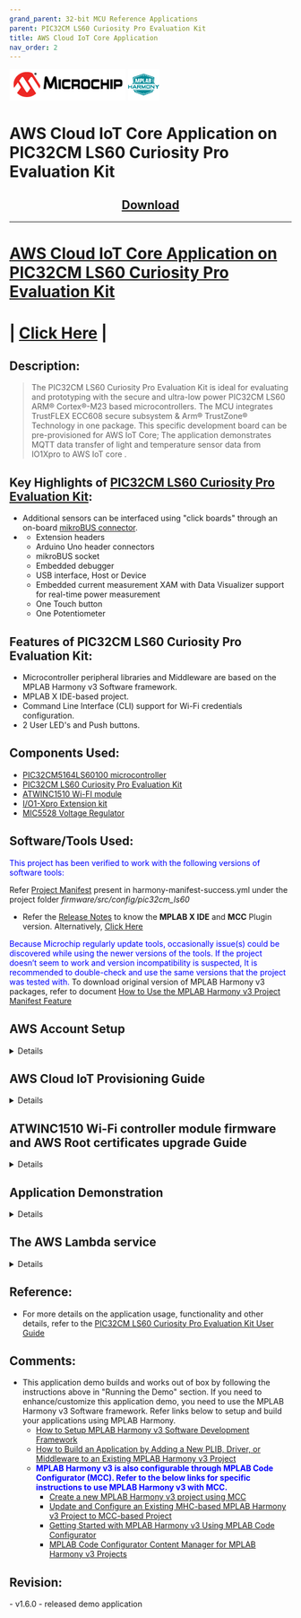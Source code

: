 ```yaml
---
grand_parent: 32-bit MCU Reference Applications
parent: PIC32CM LS60 Curiosity Pro Evaluation Kit
title: AWS Cloud IoT Core Application
nav_order: 2
---
```

<img src = "images/microchip_logo.png">
<img src = "images/microchip_mplab_harmony_logo_small.png">

<h1> AWS Cloud IoT Core Application on PIC32CM LS60 Curiosity Pro Evaluation Kit </h1>
<h2 align="center"> <a href="https://github.com/Microchip-MPLAB-Harmony/reference_apps/releases/latest/download/pic32cm_ls60_aws_iot_core" > Download </a> </h2>


---

# [AWS Cloud IoT Core Application on PIC32CM LS60 Curiosity Pro Evaluation Kit](https://bitbucket.microchip.com/projects/MH3/repos/reference_apps/pull-requests/430/pic32cm_ls60_aws_iot_core/readme.md)

# | [Click Here](https://github.com/Microchip-MPLAB-Harmony/reference_apps/releases/latest/download/pic32cm_ls60_aws_iot_core.zip) |

<h2> Description: </h2>

> The PIC32CM LS60 Curiosity Pro Evaluation Kit is ideal for evaluating and prototyping with the secure and ultra-low power PIC32CM LS60 ARM® Cortex®-M23 based microcontrollers. The MCU integrates TrustFLEX ECC608 secure subsystem & Arm® TrustZone® Technology in one package. This specific development board can be pre-provisioned for AWS IoT Core; The application demonstrates MQTT data transfer of light and temperature sensor data from IO1Xpro to AWS IoT core .

## Key Highlights of [ PIC32CM LS60 Curiosity Pro Evaluation Kit](https://www.microchip.com/en-us/development-tool/EV76R77A):

* Additional sensors can be interfaced using "click boards" through an on-board [mikroBUS connector](https://www.mikroe.com/click).
* - Extension headers
  - Arduino Uno header connectors
  - mikroBUS socket
  - Embedded debugger
  - USB interface, Host or Device
  - Embedded current measurement XAM with Data Visualizer support for real-time power measurement
  - One Touch button
  - One Potentiometer

<h2> Features of PIC32CM LS60 Curiosity Pro Evaluation Kit: </h2>

* Microcontroller peripheral libraries and Middleware are based on the MPLAB Harmony v3 Software framework.
* MPLAB X IDE-based project.
* Command Line Interface (CLI) support for Wi-Fi credentials configuration.
* 2 User LED's and Push buttons.

<h2> Components Used: </h2>

- [PIC32CM5164LS60100 microcontroller](https://www.microchip.com/en-us/product/PIC32CM5164LS60100)
- [PIC32CM LS60 Curiosity Pro Evaluation Kit](https://www.microchip.com/en-us/development-tool/EV76R77A)
- [ATWINC1510 Wi-FI module](https://www.microchip.com/wwwproducts/en/ATwinc1500)
- [I/O1-Xpro Extension kit](https://www.microchip.com/en-us/development-tool/ATIO1-XPRO)
- [MIC5528 Voltage Regulator](https://www.microchip.com/en-us/product/MIC5528)

<h2> Software/Tools Used: </h2>

<span style="color:blue"> This project has been verified to work with the following versions of software tools:</span>  

Refer [Project Manifest](./firmware/NonSecure/firmware/src/config/pic32cm_ls60/harmony-manifest-success.yml) present in harmony-manifest-success.yml under the project folder *firmware/src/config/pic32cm_ls60*

- Refer the [Release Notes](../../../release_notes.md#development-tools) to know the **MPLAB X IDE** and **MCC** Plugin version. Alternatively, [Click Here](https://github.com/Microchip-MPLAB-Harmony/reference_apps/blob/master/release_notes.md#development-tools)  

<span style="color:blue"> Because Microchip regularly update tools, occasionally issue(s) could be discovered while using the newer versions of the tools. If the project doesn’t seem to work and version incompatibility is suspected, It is recommended to double-check and use the same versions that the project was tested with. </span> To download original version of MPLAB Harmony v3 packages, refer to document [How to Use the MPLAB Harmony v3 Project Manifest Feature](https://ww1.microchip.com/downloads/en/DeviceDoc/How-to-Use-the-MPLAB-Harmony-v3-Project-Manifest-Feature-DS90003305.pdf)

<h2> <a id="aws_demo_account_setup"> </a> </h2>

<h2> AWS Account Setup </h2>

<details>
  <summary> Details
</summary>

To run the AWS Cloud IoT core solution, an AWS account is required. The following are the steps to configure an AWS account.

Amazon Web Services (AWS) provides computing services for a fee. Some are offered for free on a trial or small-scale basis. By signing up for your AWS account, you are establishing an account to access a wide range of computing services.

Think of your AWS account as your root account for AWS services. It is very powerful and gives you complete access. Be sure to protect your username and password. You control access to your AWS account by creating individual users and groups using the Identity and Access Management (IAM) Console. You also assign policies (permissions) to the group from the IAM Console.

<h3> Create your own AWS account </h3>

1. Create AWS account. Go to [AWS](https://aws.amazon.com) website and follow instructions to create your own AWS account. Additional details can be found at [create and activate a new AWS account.](https://aws.amazon.com/premiumsupport/knowledge-center/create-and-activate-aws-account)  

2. Secure root account with MFA (multi-factor authentication)  
   This is an important step to better secure your root account against attackers. Anyone logging in not only needs to know the password, but also a constantly changing code generated by an MFA device.  
   AWS recommends a number of MFA device options at the following link: https://aws.amazon.com/iam/details/mfa/  
   The quickest solution is a virtual MFA device running on a phone. These apps provide the ability to scan the QR code AWS will generate to set up the MFA device.  
   
       a. Return to https://aws.amazon.com/ and click the Sign In to the Console.  
       b. If it asks for an IAM user name and password, select the Sign-in using root account credentials link.  
       c. Enter the email and password for your AWS account.
       d. Under Find Services search for IAM and select it to bring up the Identity and Access Management options.  
       e. Click on Activate MFA (Multi-factor Authentication) on your root account.  
       f. Create an admin IAM user AWS best practices recommend not using your root account for standard administrative tasks, but to create a special admin user for those tasks. See https://docs.aws.amazon.com/IAM/latest/UserGuide/best-practices.html#lock-away-credentials  

3. Follow the instructions at https://docs.aws.amazon.com/IAM/latest/UserGuide/getting-started_create-admin-group.html for creating an admin user.  

4. Enable MFA (multi-factor authentication) for the admin user. See https://docs.aws.amazon.com/IAM/latest/UserGuide/best-practices.html#enable-mfa-for-privileged-users

<h3> Configuring the account using CloudFormation Templates  </h3>

The usage of a custom PKI with TrustFLEX devices uses the Just-In-Time Registration (JITR) feature of AWS IoT Core. This feature requires a number of resources setup with an AWS account to work. The creation of these resources is automated through the AWS CloudFormation service.  

1. Sign into the [AWS console](https://aws.amazon.com/) using the admin user created in the previous section.  

2. Change to region to ***US East (Ohio) (a.k.a. us-east-2)***. This is done from a dropdown in the top right of the console webpage after logging in.  

3. Under ***Find Services*** search for ***CloudFormation*** and select it to bring up that service.  

4. Click ***Create Stack*** button.  

5. Select Upload a template file from the page of the stack creation.   

6. Click Choose file and upload the **aws-zero-touch-full-setup.yaml** file.  
    **Note**: If running from a China region, you’ll need to select the aws-zero-touch-full- setup-cn.yaml instead. These files are available in **~/.trustplatform** folder.  

7. Click ***Next*** to move on to the stack details.  

8. Enter ***TrustFLEX*** as the stack name. Actual name isn’t important, just has to be unique.  

9. Enter a password for the user that will be created to run the demo under UserPassword.  

10. Click ***Next*** to move on to the stack options. Nothing needs to be changed here.  

11. Click ***Next*** to move on to the stack review.  

12. Check the acknowledgment box regarding IAM resources at the bottom of the page.  

13. Click ***Create Stack*** to start the resource creation.  

14. Wait until the stack creation completes. This can take a few minutes. Once done, the stack you created will show as CREATE_COMPLETE.  

15. Save demo credentials. Click the Outputs tab for the stack to see the credentials to be saved.  

16. Save the credentials to **aws_credentials.yaml** file in **"~/.trustplatform/aws_credentials.yaml"** folder.  
    **Note**: **~** Indicates windows home directory is /user/username 

</details>

<h2> <a id="AWS_Cloud_IoT_Provisioning_Guide"> </a> </h2>

<h2> AWS Cloud IoT Provisioning Guide </h2>

<details>
  <summary> Details
</summary>

<span style="color:red"> **If this is the first time you are building/running this version of the demo, you must complete this step before proceeding further. Otherwise, you may skip this step.** </span>

1. Install Trust Platform Design Suite version 2 [TPDSv2](https://www.microchip.com/en-us/product/SW-TPDSV2#Software)

2. Launch Trust Platform Design Suite v2 from windows search bar, a window launches as shown below  
   
   <img src ="./images/tpds1.png">

3. Select "Trust Platform Design Suite" in **webviews** and Click on **Usecases**  
   
   <img src="./images/tpds2.png">

4. In **Select Security Solution**, Under **Use Cases** select **AWS IoT Authentication**
    ![](./images/tpds3.png)

5. Scroll Down and in **Available solution by provisioning flow** select **AWS IoT Authentication** under **PIC32CMLS60**  
   
   <img title="" src="./images/tpds4.png" alt="">

6. A Usecase gets launched. click on **AWS IoT Authentication-PIC32CMLS60** from the **Usescases**  
   
   <img title="" src="./images/tpds6.png" alt="">

7. AWS Cloud Connect – IoT Authentication page launches as shown below  
   
   <img title="" src="./images/tpds6.png" alt="">

8. Scroll down and select PIC32CMLS60 Curiosity Pro Evaluation kit if not selected  
    ![](./images/tpds12.png)

9. Connect both the debug and Traget USB to PIC32CMLS60 Curiosity pro evaluation kit to PC running Trust Platform Design Suite.Connect the WINC1500-Xpro to EXT3 of the Kit.

10. Scroll down to transaction diagram  
    
    <img src="./images/tpds7.png">

11. Click on Icon **1** and wait till a green right mark appears.  
    
    <img src="./images/tpds8.png">

12. Sequentially Click on Icon **2**, **3** and **4**  
    
    <img title="" src="./images/tpds9.png" alt="">

13. Note the output in the output window on the right side

14. Once the use case steps are executed successfully, click on **C Source Files** and navigate to **.trustplatform\pic32cmls60_cloud_connect** and copy the **aws_connect.h** file
    
    ![](.\images\tpds13.png)

15. Replace the aws_config.h file in the **project folder(pic32cm_ls60_aws_iot_core)** with the file that was copied in the above step
    
    ![](.\images\tpds15.png)

</details>

<h2> <a id="WINC_Firmware_upgrade"> </a> </h2>

<h2> ATWINC1510 Wi-Fi controller module firmware and AWS Root certificates upgrade Guide </h2>

<details>
  <summary> Details
</summary>

- Navigate to the **utilities** folder inside the project directory **(pic32cm_ls60_aws_iot_core)**  
  
  ![](.\images\sb1.png)

- Follow the steps in readme.md file inside the folder to do the WINC firmware upgrade.

</details>

<h2> Application Demonstration </h2>

<details>
  <summary> Details
</summary>

The following sections describes the steps to run the application.  

<h3> 1. How to setup the PIC32CMLS60 Development Board  </h3>

- Connect the Debug USB port of PIC32CMLS60 Curiosity pro evaluation kit to the host PC's USB port to power-up the board.  
  
  <img title="" src="./images/kitsetup.png" alt=""> 

- The board must be connected through a USB port to perform a firmware upgrade 

- Connect the WINC1500-Xpro to EXT3 and IO1-Xpro to EXT2 of the PIC32CMLS60 Curiosity pro evaluation kit.

- Use MPLAB X IDE to Program. 

- Configure the Wi-Fi Credentials using **Wi-Fi configuration through CLI** method explained Below.  

<h3> 2. Firmware upgrade and Wi-Fi configuration process </h3>

<h4> Firmware upgrade through MPLAB X IDE </h4>

- Connect the kit to the PC.Open MPLABX IDE and Click on the open project icon as shown below  
  
    ![](.\images\tpds16.png) 

- Open the project file **(pic32cm_ls60_cpro_NonSecure.X )** file as shown below
  
  ![](.\images\tpds14_1.png)

- Once the project is opened in the IDE Click on the **Make and Program** icon as shown below and wait till the **Programming complete** message.
  
  ![](.\images\tpds17.png)

<h4> Firmware upgrade through MPLAB X IDE </h4>
- Most developers usually follow this method to program the .hex file from the MPLAB X IDE environment.(Navigate to hex folder inside the project directory as shown in the below image)

![](./images/firmware_upg1.png)

<h4> Wi-Fi configuration through CLI </h4>

- Open a terminal application on the host PC for the virtual COM port of the connected PIC32CMLS60 Curiossity pro evaluation kit, with 115200-8-None-1 settings.  

- Just enter the below command to set the Wi-Fi credentials.<br>
  
    ***`wifi < SSID >,< PASSWORD >,< SECURITY TYPE >`***  
    example : ***`wifi MCHP_test,Asdfghjk,2`***  
  
  **Note**:No need of repeating this step every time while running the demo, Device remembers last used WiFi credentials and try to connect to it. If WiFi credentials changes, this step should be performed.

<h3> 3. Running the demo application </h3>

- After a successful connection, the PIC32CMLS60 Curisity Pro Evaluation kit pushes the real-time light and temperature sensors data of the IO1Xpro to the AWS IoT cloud. Toggling of LED0 (Green LED) indicates the same.
  
  Red LED (LED1) indicates that the WiFi is not connected.
  
  **Note**: Only Temperature data is pushed by default.Light data is pushed when SW0 is pressed and pressing SW1 stops the publishing of Light sensor data.
  
    ![](./images/aws.png)  
  
    **Note :** AWS cloud path to visualize the data pushed from the device "AWS IOT > Manage > Things > ThingNAME (ThingNAME = device_serialnumber) > classic Shadow"  

</details>

<h2> The AWS Lambda service </h2>

<details>
  <summary> Details
</summary>

AWS Lambda is a service that enables code to be run in the cloud without worrying about things like provisioning, server management, and scalability. It natively supports many different programming languages, and interfaces with a wide range of other AWS services to facilitate cloud development.

we will use AWS Lambda to transfer temperature and light sensor data from SAM-IoT Development Board to cloud watch. The main concept that we will focus on is how to route data between AWS Lambda and AWS IoT Core.

1. Sensor data is sent from connected devices to the AWS Cloud as MQTT messages.
2. The data is forwarded from AWS IoT Core to AWS Lambda, where it is routed to cloud watch for plotting the graph.

<h3> Creating a Role in AWS IAM </h3>

1. Sign in to the ***[AWS Management Console](https://aws.amazon.com/console/)*** and select the ***IAM*** service.

2. Select ***Roles*** under ***Access Management*** in the menu on the left-hand side

3. Click ***Create role***.

4. Select ***AWS service*** as the trusted entity.

5. Select ***Lambda*** as the use case.

6. Click ***Next: Permissions***.

7. Attach the ***AWSIoTDataAccess***, ***CloudWatchFullAccess*** and ***AWSLambdaBasicExecutionRole*** permission policies by using the search bar and ticking the relevant boxes. This will allow our Lambda function to send data to the AWS IoT Core and use Amazon CloudWatch logs. We will not cover Amazon CloudWatch in this tutorial, but it could be a useful tool for debugging your application later on.

8. Click ***Next: Tags***.

9. Click ***Next: Review***.

10. Enter ***Lambda_IoT_role*** as the Role name.

11. Click ***Create role***

<h3> Designing an AWS Lambda function </h3>

<h4> Creating an empty Lambda function </h4>

AWS Lambda is a service that enables us to run code in the cloud without worrying about server management. It can be set up to send and receive data from many different services, such as AWS IoT Core, which we will make use of in this tutorial. To create an AWS Lambda function:

1. Sign in to the ***AWS Management Console*** and select the ***Lambda*** service.

2. Select ***Functions*** in the menu on the left-hand side.

3. Click on ***Create function***.

4. Choose ***Author from scratch***.

5. Enter ***iot_Core_to_CwMetrics*** as the Function name.

6. Select ***Python 3.8*** as the Runtime.

7. Expand ***Choose or create an execution*** role under ***Permissions*** and select ***Use an existing role***.

8. Select the ***Lambda_IoT_role*** that we defined earlier

9. Click on ***Create function***.

When the AWS Lambda function has been successfully created, the user should be redirected to the Configuration page for the iot_Core_to_CwMetrics function. This page can also be found by selecting Functions in the menu on the left-hand side in AWS Lambda and then selecting the function from the list.

<h3> Triggering the Lambda function for relevant MQTT packages </h3>

The next step is to configure the Lambda function to trigger when messages containing sensor data are published over MQTT in AWS IoT Core:

1. On the Lambda function's configuration page, expand the ***Designer*** panel.

2. Click on ***Add trigger***.

3. Select ***AWS IoT*** as the trigger in the dropdown menu.

4. Select ***Custom IoT rule***.

5. In the ***Rule*** dropdown, select ***Create new rule***.

6. Enter ***RouteSensorData*** as the Rule name.

7. Enter ***SELECT * FROM "$aws/things/ThingName/shadow/#"*** as the Rule query statement.  
   **NOTE :** ThingName is the unique serial number of the device

8. Click ***Add***.

<h3> Implementing the Lambda function  </h3>

1. Ensure that the ***iot_Core_to_CwMetrics*** function is selected in the Designer panel.

2. Paste the following Python code in the editor in the Function code panel
   
   ```
    import json # Python library for dealing with JSON objects
    import boto3 # boto3 is the AWS SDK for Python
   
    cloudwatch = boto3.client('cloudwatch')
   
    #Define payload attributes that may be changed based on device message schema
    ATTRIBUTES = ['temperature','light','state','reported']
   
    # Define CloudWatch namespace
    CLOUDWATCH_NAMESPACE = "thingls60/MonitorMetrics"
   
    # Define function to publish the metric data to CloudWatch
    def cw(topic, metricValue, metricName):
        metric_data = {
            'MetricName': metricName,
            'Dimensions': [{'Name': 'topic', 'Value': topic}],
            'Unit': 'None',
            'Value': metricValue,
            'StorageResolution': 1
        }
   
        cloudwatch.put_metric_data(MetricData=[metric_data],Namespace=CLOUDWATCH_NAMESPACE)
        return
   
    # Define the handler to loop through all the messages and looks to see if the message    attributes
    # include light or temp and calls the cw() function if so to publish the custom metrics    to Amazon CloudWatch
    def lambda_handler(event, context):
        my = list(event.values())
        my_list = list(my[0].values())
        print(my_list[0])
   
        for e in my_list[0]:
            print("Received a message: {}".format(str(e)))
            print(e) # Potential test point
   
            # Iterate through each attribute we'd like to publish
            for attribute in ATTRIBUTES:
                # Validate the event payload contains the desired attribute
                if attribute  in e:
                    print("publishing {} to CloudWatch".format(attribute))
                    cw("PIC32CMLS", my_list[0][attribute], attribute)
        return event
   ```

3. Click ***Save***

<h3> Visualizing sensor data in cloudwatch </h3>
1. Search **CloudWatch** in AWS search box and open it  
   <img src = "./images/cw1.png">
2. Click on **Dashboard** on the right side of the window under CloudWatch  
   <img src = "./images/cw2.png">
3. Click on **Create Dashboard**  
   <img src = "./images/cw3.png">
4. Enter Dashboard name as **pic32cmls60_dashboard** and click on Create Dashboard  
   <img src = "./images/cw4.png">
5. Under Add widget Select **Number**  
   <img src = "./images/cw5.png">
6. Under Add metric graph, select **thingls60/MonitorMetrics** and then **topic**  
   <img src = "./images/cw6.png">  
   <img src = "./images/cw7.png">
7. Under **Metrics**, select BOTH **PIC32CMLS** temperature and light metrics  
   <img src = "./images/cw8.png">
8. Navigate to **Graphed metrics** and change the period to 1 second in both temperature and light metrics. Then click on **Create widget**
   <img src = "./images/cw9.png">
10. Click **Save dashboard**

11. This Dashboard page refreshes every 10 seconds and update the sensor data.
    **Note : ** Your custom dashboard can be found in **CloudWatch > Dashboards > your dash board name** **(here it is pic32cmls60_dashboard).The *non-secure temperature* data is shown by default.To view *secure light sensor* data press SW0 on the PIC32CMLS60 curiosity pro evaluation kit.To stop viewing it press SW1**.                

</details>

<h2> Reference: </h2>

- For more details on the application usage, functionality and other details, refer to the [PIC32CM LS60 Curiosity Pro Evaluation Kit User Guide](https://ww1.microchip.com/downloads/aemDocuments/documents/MCU32/ProductDocuments/UserGuides/70005443E.pdf)

<h2> Comments:    </h2>

- This application demo builds and works out of box by following the instructions above in "Running the Demo" section. If you need to enhance/customize this application demo, you need to use the MPLAB Harmony v3 Software framework. Refer links below to setup and build your applications using MPLAB Harmony.
  - [How to Setup MPLAB Harmony v3 Software Development Framework](https://ww1.microchip.com/downloads/en/DeviceDoc/How_to_Setup_MPLAB_%20Harmony_v3_Software_Development_Framework_DS90003232C.pdf)
  - [How to Build an Application by Adding a New PLIB, Driver, or Middleware to an Existing MPLAB Harmony v3 Project](http://ww1.microchip.com/downloads/en/DeviceDoc/How_to_Build_Application_Adding_PLIB_%20Driver_or_Middleware%20_to_MPLAB_Harmony_v3Project_DS90003253A.pdf)  
  - <span style="color:blue"> **MPLAB Harmony v3 is also configurable through MPLAB Code Configurator (MCC). Refer to the below links for specific instructions to use MPLAB Harmony v3 with MCC.**</span>
    - [Create a new MPLAB Harmony v3 project using MCC](https://microchipdeveloper.com/harmony3:getting-started-training-module-using-mcc)
    - [Update and Configure an Existing MHC-based MPLAB Harmony v3 Project to MCC-based Project](https://microchipdeveloper.com/harmony3:update-and-configure-existing-mhc-proj-to-mcc-proj)
    - [Getting Started with MPLAB Harmony v3 Using MPLAB Code Configurator](https://www.youtube.com/watch?v=KdhltTWaDp0)
    - [MPLAB Code Configurator Content Manager for MPLAB Harmony v3 Projects](https://www.youtube.com/watch?v=PRewTzrI3iE)

<h2> Revision: </h2>
- v1.6.0 - released demo application
